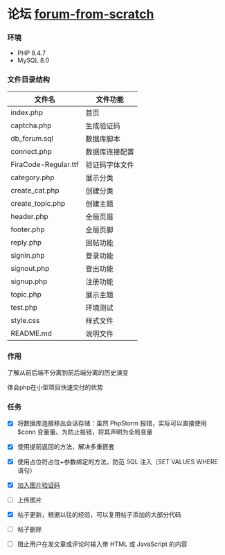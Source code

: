 # 论坛 [forum-from-scratch](https://code.tutsplus.com/how-to-create-a-phpmysql-powered-forum-from-scratch--net-10188t)

### 环境
+ PHP 8.4.7
+ MySQL 8.0

### 文件目录结构

| 文件名                  | 文件功能    |
|----------------------|---------|
| index.php            | 首页      |
| captcha.php          | 生成验证码   |
| db_forum.sql         | 数据库脚本   |
| connect.php          | 数据库连接配置 |
| FiraCode-Regular.ttf | 验证码字体文件 |
| category.php         | 展示分类    |
| create_cat.php       | 创建分类    |
| create_topic.php     | 创建主题    |
| header.php           | 全局页眉    |
| footer.php           | 全局页脚    |
| reply.php            | 回帖功能    |
| signin.php           | 登录功能    |
| signout.php          | 登出功能    |
| signup.php           | 注册功能    |
| topic.php            | 展示主题    |
| test.php             | 环境测试    |
| style.css            | 样式文件    |
| README.md            | 说明文件    |

### 作用

了解从前后端不分离到前后端分离的历史演变

体会php在小型项目快速交付的优势


### 任务

+ [x] 将数据库连接移出会话存储：虽然 PhpStorm 报错，实际可以直接使用 $conn 变量量。为防止报错，将其声明为全局变量

+ [x] 使用提前返回的方法，解决多重嵌套

+ [x] 使用占位符占位+参数绑定的方法，防范 SQL 注入（SET VALUES WHERE 语句）

+ [x] [加入图片验证码](https://www.php.cn/faq/607932.html) 

+ [ ] 上传图片

+ [x] 帖子更新，根据以往的经验，可以复用帖子添加的大部分代码

+ [ ] 帖子删除

+ [ ] 阻止用户在发文章或评论时输入带 HTML 或 JavaScript 的内容
